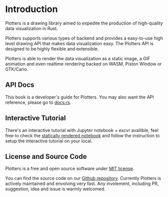 # Introduction

Plotters is a drawing library aimed to expedite the production of high-quality data visualization in Rust.

Plotters supports various types of backend and provides a easy-to-use high level drawing API that
makes data visualization easy. The Plotters API is designed to be highly flexible and extensible.

Plotters is able to render the data visualization as a static image, a GIF animation and even realtime rendering
backed on WASM, Piston Window or GTK/Cario. 

## API Docs

This book is a developer's guide for Plotters. You may also want the API reference, please go to [docs.rs](https://docs.rs/plotters).

## Interactive Tutorial

There's an interactive tutorial with Jupyter notebook + excvr availible, feel free to check the 
[statically rendered notebook](https://plotters-rs.github.io/plotters-doc-data/evcxr-jupyter-integration.html)
and follow the instruction to setup the interactive tutorial on your local.

## License and Source Code

Plotters is a free and open source software under [MIT license](https://github.com/38/plotters/blob/master/LICENSE). 

You can find the source code on our [Github repository](https://github.com/38/plotters). 
Currently Plotters is actively maintained and envolving very fast. Any involement, 
including PR, suggestion, idea and issue is warmly welcomed.
